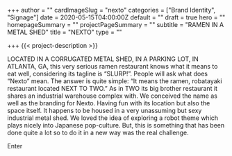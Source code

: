 +++
author = ""
cardImageSlug = "nexto"
categories = ["Brand Identity", "Signage"]
date = 2020-05-15T04:00:00Z
default = ""
draft = true
hero = ""
homepageSummary = ""
projectPageSummary = ""
subtitle = "RAMEN IN A METAL SHED"
title = "NEXTO"
type = ""

+++
{{< project-description >}}
<p>LOCATED IN A CORRUGATED METAL SHED, IN A PARKING LOT, IN ATLANTA, GA, this very serious ramen restaurant knows what it means to eat well, considering its tagline is “SLURP!”. People will ask what does “Nexto” mean. The answer is quite simple: “It means the ramen, robatayaki restaurant located NEXT TO TWO.” As in TWO its big brother restaurant it shares an industrial warehouse complex with. We conceived the name as well as the branding for Nexto. Having fun with its location but also the space itself.  It happens to be housed in a very unassuming but sexy industrial metal shed. We loved the idea of exploring a robot theme which plays nicely into Japanese pop-culture. But, this is something that has been done quite a lot so to do it in a new way was the real challenge. </p>
<p>Enter <a href="http://www.nihon-font.com/landing”>Nihon.</a> An extensive and beautiful typeface designed by Malwin Béla Hürkey that takes traditional western glyphs and gives them a Japanese appearance. A typeface almost tailor made for this project was hard to ignore. Within that typeface we saw that when you flip many of the letter forms on their side they looked like super simple blocky robot heads. Perfect! From that we used many of the letter faces as robot heads to infuse personality and distinction across the branding and visual experience of the space. Not sure if we did this typeface honor but it might be the most well matched font to a project we ever paired up.</p>
<p>In addition to the branding and collateral  we designed the giant robot light dot “sign” which illuminates the entire parking lot, the verbal language, the website and all other promotional materials. Proud to have produced a number of pieces to be slurped all over!</p>
{{< /project-description >}}